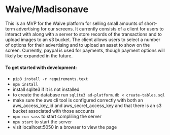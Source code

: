 # Waive/Madisonave

This is an MVP for the Waive platform for selling small amounts of short-term advertising for our screens. It currently consists of a client for users to interact with along with a server to store records of the transactions and to upload images to an s3 bucket. The client allows users to select a number of options for their advertising and to upload an asset to show on the screen. Currently, paypal is used for payments, though payment options will likely be expanded in the future. 

#### To get started with development: 

 

 - `pip3 install -r requirements.text`
 - `npm install`
 - install sqlite3 if it is not installed
 - to create the database run `sqlite3 ad-platform.db < create-tables.sql`
 - make sure the aws cli tool is configured correctly with both an aws_access_key_id and aws_secret_access_key and that there is an s3 bucket associated with those accounts
 - `npm run sass` to start compliling the server
 - `npm start` to start the server
 - visit localhost:5050 in a browser to view the page

